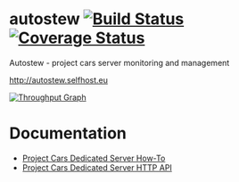 # autostew [![Build Status](https://travis-ci.org/Autostew/autostew.svg?branch=master)](https://travis-ci.org/Autostew/autostew) [![Coverage Status](https://coveralls.io/repos/github/Autostew/autostew/badge.svg?branch=master)](https://coveralls.io/github/Autostew/autostew?branch=master)

Autostew - project cars server monitoring and management

http://autostew.selfhost.eu

[![Throughput Graph](https://graphs.waffle.io/Autostew/autostew/throughput.svg)](https://waffle.io/Autostew/autostew/metrics)

# Documentation
* [Project Cars Dedicated Server How-To](http://forum.projectcarsgame.com/showthread.php?22370-Dedicated-Server-HowTo-(Work-in-Progress))
* [Project Cars Dedicated Server HTTP API](http://forum.projectcarsgame.com/showthread.php?26520-Dedicated-Server-API)
